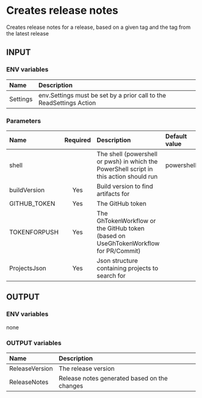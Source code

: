# Creates release notes

Creates release notes for a release, based on a given tag and the tag from the latest release

## INPUT

### ENV variables

| Name | Description |
| :-- | :-- |
| Settings | env.Settings must be set by a prior call to the ReadSettings Action |

### Parameters

| Name | Required | Description | Default value |
| :-- | :-: | :-- | :-- |
| shell | | The shell (powershell or pwsh) in which the PowerShell script in this action should run | powershell |
| buildVersion | Yes | Build version to find artifacts for | |
| GITHUB_TOKEN | Yes | The GitHub token | |
| TOKENFORPUSH | Yes | The GhTokenWorkflow or the GitHub token (based on UseGhTokenWorkflow for PR/Commit) | |
| ProjectsJson | Yes | Json structure containing projects to search for | |

## OUTPUT

### ENV variables

none

### OUTPUT variables

| Name | Description |
| :-- | :-- |
| ReleaseVersion | The release version |
| ReleaseNotes | Release notes generated based on the changes |
